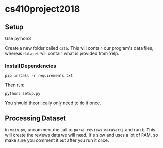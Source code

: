 # cs410project2018

## Setup
Use python3

Create a new folder called `data`. This will contain our program's data files, whereas `dataset` will contain what is provided from Yelp.

### Install Dependencies
```
pip install -r requirements.txt
```

Then run:
```
python3 setup.py
```

You should theoritically only need to do it once.

## Processing Dataset
In `main.py`, uncomment the call to `parse_reviews_dataset()` and run it. This will create the reviews data we will need. It's slow and uses a lot of RAM, so make sure you comment it out after you run it once.

